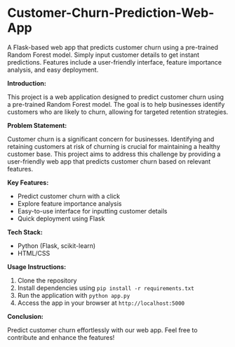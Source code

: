 # Customer-Churn-Prediction-Web-App
A Flask-based web app that predicts customer churn using a pre-trained Random Forest model. Simply input customer details to get instant predictions. Features include a user-friendly interface, feature importance analysis, and easy deployment.

**Introduction:**

This project is a web application designed to predict customer churn using a pre-trained Random Forest model. The goal is to help businesses identify customers who are likely to churn, allowing for targeted retention strategies.

**Problem Statement:**

Customer churn is a significant concern for businesses. Identifying and retaining customers at risk of churning is crucial for maintaining a healthy customer base. This project aims to address this challenge by providing a user-friendly web app that predicts customer churn based on relevant features.

**Key Features:**

- Predict customer churn with a click
- Explore feature importance analysis
- Easy-to-use interface for inputting customer details
- Quick deployment using Flask

**Tech Stack:**

- Python (Flask, scikit-learn)
- HTML/CSS

**Usage Instructions:**

1. Clone the repository
2. Install dependencies using `pip install -r requirements.txt`
3. Run the application with `python app.py`
4. Access the app in your browser at `http://localhost:5000`

**Conclusion:**

Predict customer churn effortlessly with our web app. Feel free to contribute and enhance the features!
